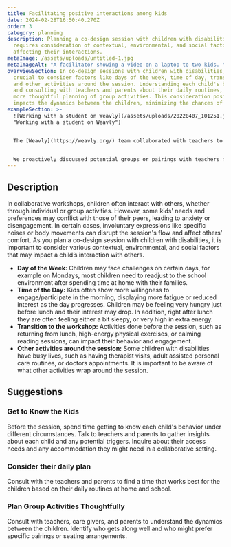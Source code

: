 ```yaml
---
title: Facilitating positive interactions among kids
date: 2024-02-28T16:50:40.270Z
order: 3
category: planning
description: Planning a co-design session with children with disabilities
  requires consideration of contextual, environmental, and social factors
  affecting their interactions.
metaImage: /assets/uploads/untitled-1.jpg
metaImageAlt: "A facilitator showing a video on a laptop to two kids. "
overviewSection: In co-design sessions with children with disabilities, it's
  crucial to consider factors like days of the week, time of day, transitions,
  and other activities around the session. Understanding each child's behavior,
  and consulting with teachers and parents about their daily routines, enables
  more thoughtful planning of group activities. This consideration positively
  impacts the dynamics between the children, minimizing the chances of tensions.
exampleSection: >-
  ![Working with a student on Weavly](/assets/uploads/20220407_101251.jpg
  "Working with a student on Weavly")


  The [Weavly](https://weavly.org/) team collaborated with teachers to determine the optimal time and day for our proposed activities in each session. However, flexibility was crucial due to changes in the school schedule. For instance, morning sessions might shift to the afternoon due to other school activities. Planned pairings sometimes changed on the spot if students didn't show up or chose not to participate. This required both advance planning and adaptability to ensure students could still work together with sufficient energy and motivation. 


  We proactively discussed potential groups or pairings with teachers for each class. Teachers also informed us about other activities around the session, such as whether students were coming from swimming, lunch, gym, or doctor's appointment, influencing their energy levels. Communication with teachers, including details like seating arrangements and students' moods, was essential for ensuring a positive experience for the students.
---
```

## Description

In collaborative workshops, children often interact with others, whether through individual or group activities. However, some kids' needs and preferences may conflict with those of their peers, leading to anxiety or disengagement. In certain cases, involuntary expressions like specific noises or body movements can disrupt the session's flow and affect others' comfort. As you plan a co-design session with children with disabilities, it is important to consider various contextual, environmental, and social factors that may impact a child’s interaction with others.  

* **Day of the Week:** Children may face challenges on certain days, for example on Mondays, most children need to readjust to the school environment after spending time at home with their families.
* **Time of the Day:** Kids often show more willingness to engage/participate in the morning, displaying more fatigue or reduced interest as the day progresses. Children may be feeling very hungry just before lunch and their interest may drop. In addition, right after lunch they are often feeling either a bit sleepy, or very high in extra energy.
* **Transition to the workshop:** Activities done before the session, such as returning from lunch, high-energy physical exercises, or calming reading sessions, can impact their behavior and engagement.
* **Other activities around the session:** Some children with disabilities have busy lives, such as having therapist visits, adult assisted personal care routines, or doctors appointments. It is important to be aware of what other activities wrap around the session.

## Suggestions

### Get to Know the Kids

Before the session, spend time getting to know each child's behavior under different circumstances. Talk to teachers and parents to gather insights about each child and any potential triggers. Inquire about their access needs and any accommodation they might need in a collaborative setting.

### Consider their daily plan

Consult with the teachers and parents to find a time that works best for the children based on their daily routines at home and school. 

### Plan Group Activities Thoughtfully

Consult with teachers, care givers, and parents to understand the dynamics between the children. Identify who gets along well and who might prefer specific pairings or seating arrangements.
